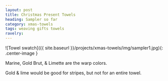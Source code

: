 ```yaml
---
layout: post
title: Christmas Present Towels
heading: Sampler so far
category: xmas-towels
tags: weaving gifts towels
ravelry:
---
```

![Towel swatch]({{ site.baseurl }}/projects/xmas-towels/img/sampler1.jpg){: .center-image }

Marine, Gold Brut, & Limette are the warp colors.

Gold & lime would be good for stripes, but not for an entire towel.